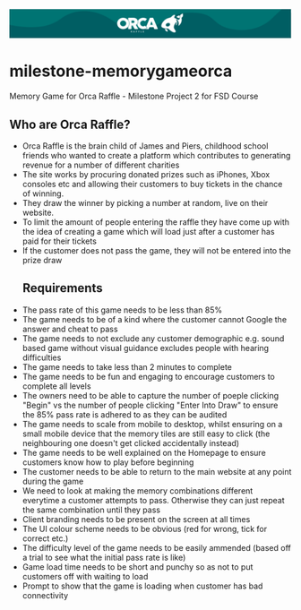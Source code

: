 ![](/docs/assets/img/orcaheader.PNG)


# milestone-memorygameorca
Memory Game for Orca Raffle - Milestone Project 2 for FSD Course

## Who are Orca Raffle?
<ul>
<li>Orca Raffle is the brain child of James and Piers, childhood school friends who wanted to create a platform which contributes to generating revenue for a number of different charities</li>
<li>The site works by procuring donated prizes such as iPhones, Xbox consoles etc and allowing their customers to buy tickets in the 
chance of winning.</li>
<li>They draw the winner by picking a number at random, live on their website.</li> 
<li>To limit the amount of people entering the raffle they have come up with the idea of creating a game which will load just after a customer has paid for their tickets</li>
<li>If the customer does not pass the game, they will not be entered into the prize draw</li>

## Requirements
<li>The pass rate of this game needs to be less than 85%</li>
<li>The game needs to be of a kind where the customer cannot Google the answer and cheat to pass</li>
<li>The game needs to not exclude any customer demographic e.g. sound based game without visual guidance excludes people with hearing
difficulties </li>
<li>The game needs to take less than 2 minutes to complete</li>
<li>The game needs to be fun and engaging to encourage customers to complete all levels</li>
<li>The owners need to be able to capture the number of poeple clicking "Begin" vs the number of people clicking "Enter Into Draw"
to ensure the 85% pass rate is adhered to as they can be audited</li>
<li>The game needs to scale from mobile to desktop, whilst ensuring on a small mobile device that the memory tiles are still easy to
click (the neighbouring one doesn't get clicked accidentally instead)</li>
<li>The game needs to be well explained on the Homepage to ensure customers know how to play before beginning</li>
<li>The customer needs to be able to return to the main website at any point during the game</li>
<li>We need to look at making the memory combinations different everytime a customer attempts to pass. Otherwise they can just repeat
the same combination until they pass</li>
<li>Client branding needs to be present on the screen at all times</li>
<li>The UI colour scheme needs to be obvious (red for wrong, tick for correct etc.)</li>
<li>The difficulty level of the game needs to be easily ammended (based off a trial to see what the initial pass rate is like)</li>
<li>Game load time needs to be short and punchy so as not to put customers off with waiting to load</li>
<li>Prompt to show that the game is loading when customer has bad connectivity</li>
